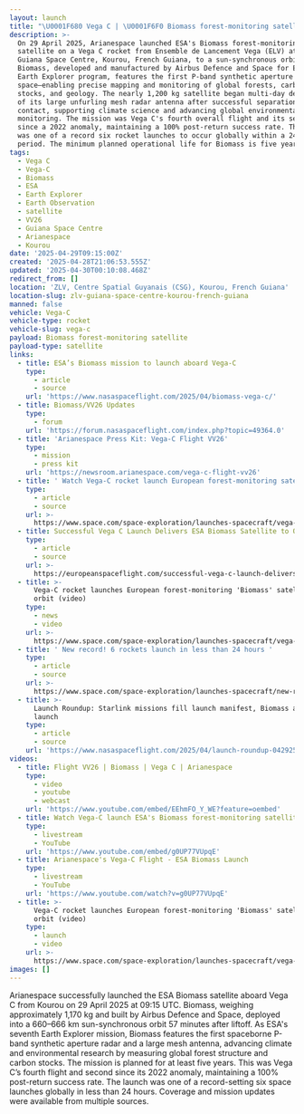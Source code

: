 ```yaml
---
layout: launch
title: "\U0001F680 Vega C | \U0001F6F0 Biomass forest-monitoring satellite"
description: >-
  On 29 April 2025, Arianespace launched ESA's Biomass forest-monitoring
  satellite on a Vega C rocket from Ensemble de Lancement Vega (ELV) at the
  Guiana Space Centre, Kourou, French Guiana, to a sun-synchronous orbit.
  Biomass, developed and manufactured by Airbus Defence and Space for ESA's
  Earth Explorer program, features the first P-band synthetic aperture radar in
  space—enabling precise mapping and monitoring of global forests, carbon
  stocks, and geology. The nearly 1,200 kg satellite began multi-day deployment
  of its large unfurling mesh radar antenna after successful separation and
  contact, supporting climate science and advancing global environmental
  monitoring. The mission was Vega C's fourth overall flight and its second
  since a 2022 anomaly, maintaining a 100% post-return success rate. This launch
  was one of a record six rocket launches to occur globally within a 24-hour
  period. The minimum planned operational life for Biomass is five years.
tags:
  - Vega C
  - Vega-C
  - Biomass
  - ESA
  - Earth Explorer
  - Earth Observation
  - satellite
  - VV26
  - Guiana Space Centre
  - Arianespace
  - Kourou
date: '2025-04-29T09:15:00Z'
created: '2025-04-28T21:06:53.555Z'
updated: '2025-04-30T00:10:08.468Z'
redirect_from: []
location: 'ZLV, Centre Spatial Guyanais (CSG), Kourou, French Guiana'
location-slug: zlv-guiana-space-centre-kourou-french-guiana
manned: false
vehicle: Vega-C
vehicle-type: rocket
vehicle-slug: vega-c
payload: Biomass forest-monitoring satellite
payload-type: satellite
links:
  - title: ESA’s Biomass mission to launch aboard Vega-C
    type:
      - article
      - source
    url: 'https://www.nasaspaceflight.com/2025/04/biomass-vega-c/'
  - title: Biomass/VV26 Updates
    type:
      - forum
    url: 'https://forum.nasaspaceflight.com/index.php?topic=49364.0'
  - title: 'Arianespace Press Kit: Vega-C Flight VV26'
    type:
      - mission
      - press kit
    url: 'https://newsroom.arianespace.com/vega-c-flight-vv26'
  - title: ' Watch Vega-C rocket launch European forest-monitoring satellite to orbit on April 29 '
    type:
      - article
      - source
    url: >-
      https://www.space.com/space-exploration/launches-spacecraft/vega-c-rocket-launch-esa-biomass-forest-monitoring-satellite
  - title: Successful Vega C Launch Delivers ESA Biomass Satellite to Orbit
    type:
      - article
      - source
    url: >-
      https://europeanspaceflight.com/successful-vega-c-launch-delivers-esa-biomass-satellite-to-orbit/
  - title: >-
      Vega-C rocket launches European forest-monitoring 'Biomass' satellite to
      orbit (video)
    type:
      - news
      - video
    url: >-
      https://www.space.com/space-exploration/launches-spacecraft/vega-c-rocket-launch-esa-biomass-forest-monitoring-satellite
  - title: ' New record! 6 rockets launch in less than 24 hours '
    type:
      - article
      - source
    url: >-
      https://www.space.com/space-exploration/launches-spacecraft/new-record-6-rockets-launch-in-less-than-24-hours
  - title: >-
      Launch Roundup: Starlink missions fill launch manifest, Biomass and Alpha
      launch
    type:
      - article
      - source
    url: 'https://www.nasaspaceflight.com/2025/04/launch-roundup-042925/'
videos:
  - title: Flight VV26 | Biomass | Vega C | Arianespace
    type:
      - video
      - youtube
      - webcast
    url: 'https://www.youtube.com/embed/EEhmFO_Y_WE?feature=oembed'
  - title: Watch Vega-C launch ESA's Biomass forest-monitoring satellite live
    type:
      - livestream
      - YouTube
    url: 'https://www.youtube.com/embed/g0UP77VUpqE'
  - title: Arianespace's Vega-C Flight - ESA Biomass Launch
    type:
      - livestream
      - YouTube
    url: 'https://www.youtube.com/watch?v=g0UP77VUpqE'
  - title: >-
      Vega-C rocket launches European forest-monitoring 'Biomass' satellite to
      orbit (video)
    type:
      - launch
      - video
    url: >-
      https://www.space.com/space-exploration/launches-spacecraft/vega-c-rocket-launch-esa-biomass-forest-monitoring-satellite
images: []
---
```

Arianespace successfully launched the ESA Biomass satellite aboard Vega C from Kourou on 29 April 2025 at 09:15 UTC. Biomass, weighing approximately 1,170 kg and built by Airbus Defence and Space, deployed into a 660–666 km sun-synchronous orbit 57 minutes after liftoff. As ESA's seventh Earth Explorer mission, Biomass features the first spaceborne P-band synthetic aperture radar and a large mesh antenna, advancing climate and environmental research by measuring global forest structure and carbon stocks. The mission is planned for at least five years. This was Vega C’s fourth flight and second since its 2022 anomaly, maintaining a 100% post-return success rate. The launch was one of a record-setting six space launches globally in less than 24 hours. Coverage and mission updates were available from multiple sources.
